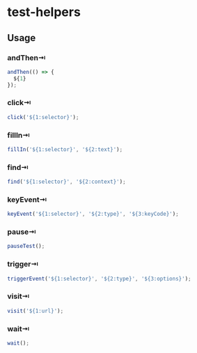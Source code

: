 # test-helpers

## Usage

### andThen⇥

```js
andThen(() => {
  ${1}
});
```

### click⇥

```js
click('${1:selector}');
```

### fillIn⇥

```js
fillIn('${1:selector}', '${2:text}');
```

### find⇥

```js
find('${1:selector}', '${2:context}');
```

### keyEvent⇥

```js
keyEvent('${1:selector}', '${2:type}', '${3:keyCode}');
```

### pause⇥

```js
pauseTest();
```

### trigger⇥

```js
triggerEvent('${1:selector}', '${2:type}', '${3:options}');
```

### visit⇥

```js
visit('${1:url}');
```

### wait⇥

```js
wait();
```
